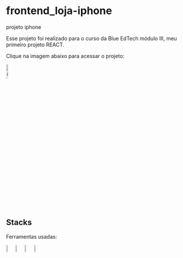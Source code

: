 
# frontend_loja-iphone
projeto iphone
 
Esse projeto foi realizado para o curso da Blue EdTech módulo III, meu primeiro projeto REACT.

Clique na imagem abaixo para acessar o projeto:

<a href="https://projeto-react-loja-iphone.vercel.app/" target="_blank"><img style="width:10%" src="https://basedosdados.org/uploads/group/2020-04-30-163617.242894Apple-logo.png" alt="ícone pokedex"></a>

## Stacks
Ferramentas usadas:
<div style="display:flex">
<img style="width:5%" src="https://img.icons8.com/color/48/000000/javascript--v1.png"/>
<img style="width:5%" src="https://img.icons8.com/color/48/000000/html-5--v2.png"/>
<img style="width:5%" src="https://img.icons8.com/color/48/000000/css3.png"/>
<img style="width:5%" src="https://upload.wikimedia.org/wikipedia/commons/thumb/a/a7/React-icon.svg/200px-React-icon.svg.png"/>
</div>
